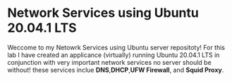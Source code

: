 # Network Services using Ubuntu 20.04.1 LTS

Weccome to my Netowrk Services using Ubuntu server repositoty! For this lab I have created an applicance (virtually) running Ubuntu 20.04.1 LTS in conjunction with very important
network services no server should be without! these services inclue **DNS**,**DHCP**,**UFW Firewall**, and **Squid Proxy**.

